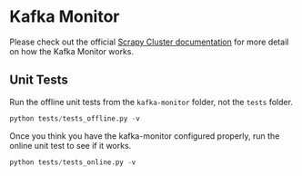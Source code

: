 # Kafka Monitor

Please check out the official [Scrapy Cluster documentation](http://scrapy-cluster.readthedocs.org/) for more detail on how the Kafka Monitor works.

## Unit Tests

Run the offline unit tests from the `kafka-monitor` folder, not the `tests` folder.

```python
python tests/tests_offline.py -v
```

Once you think you have the kafka-monitor configured properly, run the online unit test to see if it works.

```python
python tests/tests_online.py -v
```
